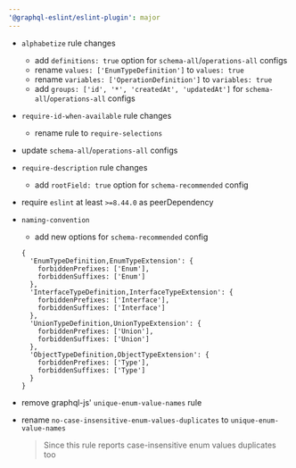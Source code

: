 ```yaml
---
'@graphql-eslint/eslint-plugin': major
---
```


- `alphabetize` rule changes

  - add `definitions: true` option for `schema-all`/`operations-all` configs
  - rename `values: ['EnumTypeDefinition']` to `values: true`
  - rename `variables: ['OperationDefinition']` to `variables: true`
  - add `groups: ['id', '*', 'createdAt', 'updatedAt']` for `schema-all`/`operations-all` configs

- `require-id-when-available` rule changes

  - rename rule to `require-selections`

- update `schema-all`/`operations-all` configs

- `require-description` rule changes

  - add `rootField: true` option for `schema-recommended` config

- require `eslint` at least `>=8.44.0` as peerDependency

- `naming-convention`

  - add new options for `schema-recommended` config

  ```json5
  {
    'EnumTypeDefinition,EnumTypeExtension': {
      forbiddenPrefixes: ['Enum'],
      forbiddenSuffixes: ['Enum']
    },
    'InterfaceTypeDefinition,InterfaceTypeExtension': {
      forbiddenPrefixes: ['Interface'],
      forbiddenSuffixes: ['Interface']
    },
    'UnionTypeDefinition,UnionTypeExtension': {
      forbiddenPrefixes: ['Union'],
      forbiddenSuffixes: ['Union']
    },
    'ObjectTypeDefinition,ObjectTypeExtension': {
      forbiddenPrefixes: ['Type'],
      forbiddenSuffixes: ['Type']
    }
  }
  ```

- remove graphql-js' `unique-enum-value-names` rule

- rename `no-case-insensitive-enum-values-duplicates` to `unique-enum-value-names`

  > Since this rule reports case-insensitive enum values duplicates too
